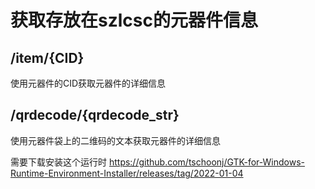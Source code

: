 # 获取存放在szlcsc的元器件信息
## /item/{CID}
使用元器件的CID获取元器件的详细信息
## /qrdecode/{qrdecode_str}
使用元器件袋上的二维码的文本获取元器件的详细信息

需要下载安装这个运行时
https://github.com/tschoonj/GTK-for-Windows-Runtime-Environment-Installer/releases/tag/2022-01-04

